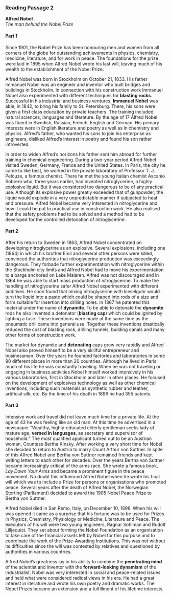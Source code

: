 ### Reading Passage 2

**Alfred Nobel**  
*The man behind the Nobel Prize*

#### Part 1
Since 1901, the Nobel Prize has been honouring men and women from all corners of the globe for outstanding achievements in physics, chemistry, medicine, literature, and for work in peace. The foundations for the prize were laid in 1895 when Alfred Nobel wrote his last will, leaving much of his wealth to the establishment of the Nobel Prize.

Alfred Nobel was born in Stockholm on October 21, 1833. His father Immanuel Nobel was an engineer and inventor who built bridges and buildings in Stockholm. In connection with his construction work Immanuel Nobel also experimented with different techniques for **blasting rocks**. Successful in his industrial and business ventures, **Immanuel Nobel** was able, in 1842, to bring his family to St. Petersburg. There, his sons were given a first class education by private teachers. The training included natural sciences, languages and literature. By the age of 17 Alfred Nobel was fluent in Swedish, Russian, French, English and German. His primary interests were in English literature and poetry as well as in chemistry and physics. Alfred’s father, who wanted his sons to join his enterprise as engineers, disliked Alfred’s interest in poetry and found his son rather introverted.

In order to widen Alfred’s horizons his father sent him abroad for further training in chemical engineering. During a two-year period Alfred Nobel visited Sweden, Germany, France and the United States. In Paris, the city he came to like best, he worked in the private laboratory of Professor T. J. Pelouze, a famous chemist. There he met the young Italian chemist Ascanio Sobrero who, three years earlier, had invented nitroglycerine, a highly explosive liquid. But it was considered too dangerous to be of any practical use. Although its explosive power greatly exceeded that of gunpowder, the liquid would explode in a very unpredictable manner if subjected to heat and pressure. Alfred Nobel became very interested in nitroglycerine and how it could be put to practical use in construction work. He also realised that the safety problems had to be solved and a method had to be developed for the controlled detonation of nitroglycerine.

#### Part 2
After his return to Sweden in 1863, Alfred Nobel concentrated on developing nitroglycerine as an explosive. Several explosions, including one (1864) in which his brother Emil and several other persons were killed, convinced the authorities that nitroglycerine production was exceedingly dangerous. They forbade further experimentation with nitroglycerine within the Stockholm city limits and Alfred Nobel had to move his experimentation to a barge anchored on Lake Malaren. Alfred was not discouraged and in 1864 he was able to start mass production of nitroglycerine. To make the handling of nitroglycerine safer Alfred Nobel experimented with different additives. He soon found that mixing nitroglycerine with kieselguhr would turn the liquid into a paste which could be shaped into rods of a size and form suitable for insertion into drilling holes. In 1867 he patented this material under the name of **dynamite**. To be able to detonate the **dynamite** rods he also invented a detonator (**blasting cap**) which could be ignited by lighting a fuse. These inventions were made at the same time as the pneumatic drill came into general use. Together these inventions drastically reduced the cost of blasting rock, drilling tunnels, building canals and many other forms of construction work.

The market for dynamite and **detonating** caps grew very rapidly and Alfred Nobel also proved himself to be a very skillful entrepreneur and businessman. Over the years he founded factories and laboratories in some 90 different places in more than 20 countries. Although he lived in Paris much of his life he was constantly traveling. When he was not traveling or engaging in business activities Nobel himself worked intensively in his various laboratories, first in Stockholm and later in other places. He focused on the development of explosives technology as well as other chemical inventions, including such materials as synthetic rubber and leather, artificial silk, etc. By the time of his death in 1896 he had 355 patents.

#### Part 3
Intensive work and travel did not leave much time for a private life. At the age of 43 he was feeling like an old man. At this time he advertised in a newspaper “Wealthy, highly-educated elderly gentleman seeks lady of mature age, **versed in languages**, as secretary and supervisor of household.” The most qualified applicant turned out to be an Austrian woman, Countess Bertha Kinsky. After working a very short time for Nobel she decided to return to Austria to marry Count Arthur von Suttner. In spite of this Alfred Nobel and Bertha von Suttner remained friends and kept writing letters to each other for decades. Over the years Bertha von Suttner became increasingly critical of the arms race. She wrote a famous book, *Lay Down Your Arms* and became a prominent figure in the peace movement. No doubt this influenced Alfred Nobel when he wrote his final will which was to include a Prize for persons or organisations who promoted peace. Several years after the death of Alfred Nobel, the Norwegian Storting (Parliament) decided to award the 1905 Nobel Peace Prize to Bertha von Suttner.

Alfred Nobel died in San Remo, Italy, on December 10, 1896. When his will was opened it came as a surprise that his fortune was to be used for Prizes in Physics, Chemistry, Physiology or Medicine, Literature and Peace. The executors of his will were two young engineers, Ragnar Sohlman and Rudolf Lilljequist. They set about forming the Nobel Foundation as an organisation to take care of the financial assets left by Nobel for this purpose and to coordinate the work of the Prize-Awarding Institutions. This was not without its difficulties since the will was contested by relatives and questioned by authorities in various countries.

Alfred Nobel’s greatness lay in his ability to combine the **penetrating mind** of the scientist and inventor with the **forward-looking dynamism** of the industrialist. Nobel was very interested in social and peace-related issues and held what were considered radical views in his era. He had a great interest in literature and wrote his own poetry and dramatic works. The Nobel Prizes became an extension and a fulfillment of his lifetime interests.
